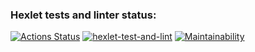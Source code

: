 ### Hexlet tests and linter status:
[![Actions Status](https://github.com/Alexion24/python-project-lvl3/workflows/hexlet-check/badge.svg)](https://github.com/Alexion24/python-project-lvl3/actions)
[![hexlet-test-and-lint](https://github.com/Alexion24/python-project-lvl3/actions/workflows/test-and-lint.yml/badge.svg)](https://github.com/Alexion24/python-project-lvl3/actions/workflows/test-and-lint.yml)
[![Maintainability](https://api.codeclimate.com/v1/badges/0fc79eb01bc2d7e8abe1/maintainability)](https://codeclimate.com/github/Alexion24/python-project-lvl3/maintainability)
